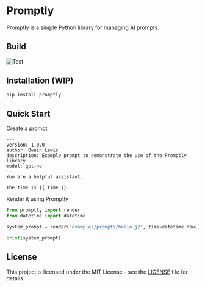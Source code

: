 # Promptly

Promptly is a simple Python library for managing AI prompts.

## Build

![Test](https://github.com/owainlewis/promptly/actions/workflows/test.yml/badge.svg)

## Installation (WIP)

```bash
pip install promptly
```

## Quick Start

Create a prompt 

```
---
version: 1.0.0
author: Owain Lewis
description: Example prompt to demonstrate the use of the Promptly library
model: gpt-4o
---
You are a helpful assistant.

The time is {{ time }}.
```

Render it using Promptly

```python
from promptly import render
from datetime import datetime

system_prompt = render("examples/prompts/hello.j2", time=datetime.now().isoformat())

print(system_prompt)
```

## License

This project is licensed under the MIT License - see the [LICENSE](LICENSE) file for details. 
